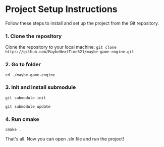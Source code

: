 # Project Setup Instructions

Follow these steps to install and set up the project from the Git repository.

### 1. Clone the repository
Clone the repository to your local machine:
```git clone https://github.com/MaybeNextTime321/maybe-game-engine.git```
### 2. Go to folder 
```cd ./maybe-game-engine```
### 3. Init and install submodule
   ```git submodule init```
   
   ```git submodule update```
### 4. Run cmake
   ```cmake .```

That's all. Now you can open .sln file and run the project!
